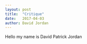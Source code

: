 ```yaml
---
layout: post
title:  "Critique"
date:   2017-04-03
author: David Jordan
---
```


Hello my name is David Patrick Jordan
